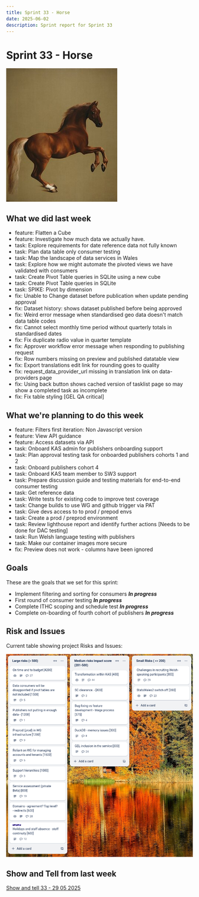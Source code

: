 ```yaml
---
title: Sprint 33 - Horse
date: 2025-06-02
description: Sprint report for Sprint 33
---
```


# Sprint 33 - Horse

![By George Stubbs - http://www.nationalgallery.org.uk/paintings/george-stubbs-whistlejacket, Public Domain](horse.jpg)

## What we did last week


- feature: Flatten a Cube
- feature: Investigate how much data we actually have.
- task: Explore requirements for date reference data not fully known
- task: Plan data table only consumer testing
- task: Map the landscape of data services in Wales
- task: Explore how we might automate the pivoted views we have validated with consumers
- task: Create Pivot Table queries in SQLite using a new cube
- task: Create Pivot Table queries in SQLite
- task: SPIKE: Pivot by dimension
- fix: Unable to Change dataset before publication when update pending approval
- fix: Dataset history: shows dataset published before being approved
- fix: Weird error message when standardised geo data doesn't match data table codes
- fix: Cannot select monthly time period without quarterly totals in standardised dates
- fix: Fix duplicate radio value in quarter template
- fix: Approver workflow error message when responding to publishing request
- fix: Row numbers missing on preview and published datatable view
- fix: Export translations edit link for rounding goes to quality
- fix: request_data_provider_url missing in translation link on data-providers page
- fix: Using back button shows cached version of tasklist page so may show a completed task as incomplete
- fix: Fix table styling [GEL QA critical]

## What we're planning to do this week


- feature: Filters first iteration: Non Javascript version
- feature: View API guidance
- feature: Access datasets via API
- task: Onboard KAS admin for publishers onboarding support
- task: Plan approval testing task for onboarded publishers cohorts 1 and 2
- task: Onboard publishers cohort 4
- task: Onboard KAS team member to SW3 support
- task: Prepare discussion guide and testing materials for end-to-end consumer testing
- task: Get reference data
- task: Write tests for existing code to improve test coverage
- task: Change builds to use WG and github trigger via PAT
- task: Give devs access to to prod / prepod envs
- task: Create a prod / preprod environment
- task: Review lighthouse report and identify further actions [Needs to be done for DAC testing]
- task: Run Welsh language testing with publishers
- task: Make our container images more secure
- fix: Preview does not work - columns have been ignored

## Goals

These are the goals that we set for this sprint:

- Implement filtering and sorting for consumers <span class="badge bg-info">_**In progress**_</span>
- First round of consumer testing <span class="badge bg-info">_**In progress**_</span>
- Complete ITHC scoping and schedule test <span class="badge bg-info">_**In progress**_</span>
- Complete on-boarding of fourth cohort of publishers <span class="badge bg-info">_**In progress**_</span>

## Risk and Issues

Current table showing project Risks and Issues:

![Risks and Issues](riskboard20250602.png)

## Show and Tell from last week

[Show and tell 33 - 29 05 2025](https://drive.google.com/file/d/1tSlF6KkZFqSKi39OOGCz7YY2ost8fL7w/view?usp=sharing)


